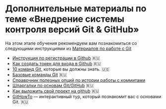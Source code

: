 # Дополнительные материалы по теме «Внедрение системы контроля версий Git & GitHub»
На этом этапе обучения рекомендуем вам познакомиться со следующими инструкциями из [Материалов по работе с Git](./GitMaterialsAll.md)
- [Инструкция по регистрации в Github](https://github.com/netology-code/guides/tree/master/github) 🇷🇺
- [Как создать токен для входа в Github](https://github.com/netology-code/guides/tree/master/github-access-token) 🇷🇺
- [10 команд Git,](https://towardsdatascience.com/10-git-commands-you-should-know-df54bea1595c) которые вы должны знать. 🇺🇸
- [Базовые команды Git](https://github.github.com/training-kit/downloads/ru/github-git-cheat-sheet/) 🇷🇺
- [Справочник полезных опций по истории работы с коммитами](./CommitHistory.md)
- [Шпаргалки по основам Git/GitHub](https://medium.com/@vvladislavv/%D1%88%D0%BF%D0%B0%D1%80%D0%B3%D0%B0%D0%BB%D0%BA%D0%B0-%D0%BF%D0%BE-%D0%BE%D1%81%D0%BD%D0%BE%D0%B2%D0%B0%D0%BC-git-github-dcd6b91406a8) 🇷🇺
- [Как выложить свой проект на github](https://www.youtube.com/watch?v=CUDgSbaYGx4) 🇷🇺
- [GitHowTo](https://githowto.com/ru) — интерактивный тур, который познакомит вас с основами Git. 🇷🇺
